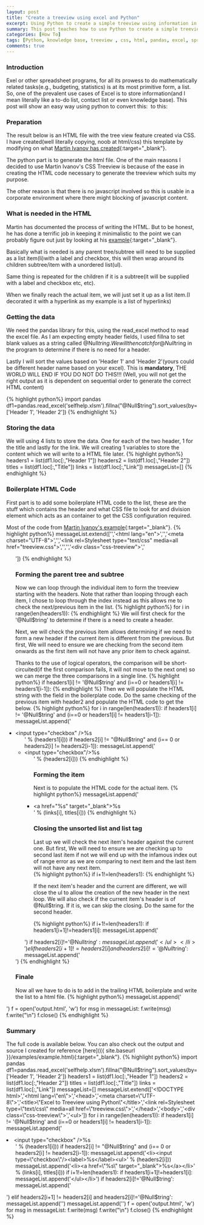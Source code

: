 ```yaml
---
layout: post
title: "Create a treeview using excel and Python"
excerpt: Using Python to create a simple treeview using information in excel
summary: This post teaches how to use Python to create a simple treeview using information in excel
categories: [How To]
tags: [Python, knowledge base, treeview , css, html, pandas, excel, spreadsheet, csv]
comments: true
---
```


### Introduction
Exel or other spreadsheet programs, for all its prowess to do mathematically related tasks(e.g., budgeting, statistics) is at its most primitive form, a list. So, one of the prevalent use cases of Excel is to store information(and I mean literally like a to-do list, contact list or even knowledge base).  This post will show an easy way using python to convert this:
<img src="{{ site.baseurl }}/images/treeview1.png" alt="">
to this:    
<img src="{{ site.baseurl }}/images/treeview2.gif"  alt="">
### Preparation
The result below is an HTML file with the tree view feature created via CSS. I have created(well literally copying, noob at html/css) this template by modifying on what [Martin Ivanov has created](https://martinivanov.net/2011/09/26/css3-treevew-no-javascript/){:target="_blank"}. 

The python part is to generate the html file. One of the main reasons I decided to use Martin Ivanov's CSS Treeview is because of the ease in creating the HTML code necessary to generate the treeview which suits my purpose. 

The other reason is that there is no javascript involved so this is usable in a corporate environment where there might blocking of javascript content.

### What is needed in the HTML
Martin has documented the process of writing the HTML. But to be honest, he has done a terrific job in keeping it minimalistic to the point we can probably figure out just by looking at his [example](http://experiments.wemakesites.net/css3-treeview.html){:target="_blank"}. 

Basically what is needed is any parent tree/subtree will need to be supplied as a list item(li)with a label and checkbox, this will then wrap around its children subtree/item with a unordered list(ul). 

Same thing is repeated for the children if it is a subtree(it will be supplied with a label and checkbox etc, etc). 

When we finally reach the actual item, we will just set it up as a list item.(I decorated it with a hyperlink as my example is a list of hyperlinks)
### Getting the data 
We need the pandas library for this, using the read_excel method to read the excel file. As I am expecting empty header fields, I used fillna to set blank values as a string called @Null$tring. We will then catch for @Null$tring in the program to determine if there is no need for a header. 

Lastly I will sort the values based on 'Header 1' and 'Header 2'(yours could be different header name based on your excel). This is <b>mandatory</b>, THE WORLD WILL END IF YOU DO NOT DO THIS!!! (Well, you will not get the right output as it is dependent on sequential order to generate the correct HTML content)

{% highlight python%}
import pandas
df1=pandas.read_excel('selfhelp.xlsm').fillna("@Null$tring").sort_values(by=['Header 1', 'Header 2'])
{% endhighlight %}

### Storing the data 
We will using 4 lists to store the data. One for each of the two header, 1 for the title and lastly for the link. We will creating 1 variables to store the content which we will write to a HTML file later.
{% highlight python%}
headers1 = list(df1.loc[:,"Header 1"])
headers2 = list(df1.loc[:,"Header 2"])
titles = list(df1.loc[:,"Title"])
links = list(df1.loc[:,"Link"])
messageList=[]
{% endhighlight %}

###  Boilerplate HTML Code
First part is to add some boilerplate HTML code to the list, these are the stuff which contains the header and what CSS file to look for and division element which acts as an container to get the CSS configuration required. 

Most of the code from [Martin Ivanov's example](http://experiments.wemakesites.net/css3-treeview.html){:target="_blank"}. 
{% highlight python%}
messageList.extend(['<!DOCTYPE html>','<html lang=\"en\">','<head>','<meta charset=\"UTF-8\">','<title>\"Excel to Treeview using Python\"</title>','<link rel=Stylesheet type=\"text/css\" media=all href=\"treeview.css\">','</head>','<body>','<div class=\"css-treeview\">','<ul>'])
{% endhighlight %}

### Forming the parent tree and subtree
Now we can loop through the individual item to form the treeview starting with the headers. Note that rather than looping through each item, I chose to loop through the index instead as this allows me to check the next/previous item in the list. 
{% highlight python%}
for i in range(len(headers1)):
{% endhighlight %}
We will first check for the '@Null$tring' to determine if there is a need to create a header.

Next, we will check the previous item allows determining if we need to form a new header if the current item is different from the previous. But first, We will need to ensure we are checking from the second item onwards as the first item will not have any prior item to check against. 

Thanks to the use of logical operators, the comparison will be short-circuited(if the first comparison fails, it will not move to the next one) so we can merge the three comparisons in a single line. 
{% highlight python%}
if headers1[i] != '@Null$tring' and (i==0 or headers1[i] != headers1[i-1]):
{% endhighlight %}
Then we will populate the HTML string with the field in the boilerplate code. Do the same checking of the previous item with header2 and populate the HTML code to get the below.   
{% highlight python%}
for i in range(len(headers1)):
    if headers1[i] != '@Null$tring' and (i==0 or headers1[i] != headers1[i-1]):
        messageList.append('<li><input type=\"checkbox\" /><label>%s</label><ul>' % (headers1[i]))
    if headers2[i] != "@Null$tring" and (i== 0 or headers2[i] != headers2[i-1]):
        messageList.append('<li><input type=\"checkbox\"/><label>%s</label><ul>' % (headers2[i]))
{% endhighlight %}

### Forming the item
Next is to populate the HTML code for the actual item.
{% highlight python%}
messageList.append('<li><a href=\"%s\" target="_blank">%s</a></li>' % (links[i], titles[i]))
{% endhighlight %}

### Closing the unsorted list and list tag
Last up we will check the next item's header against the current one. But first, We will need to ensure we are checking up to second last item if not we will end up with the infamous index out of range error as we are comparing to next item and the last item will not have any next item.  
{% highlight python%}
if i+1!=len(headers1):
{% endhighlight %}

If the next item's header and the current are different, we will close the ul to allow the creation of the new header in the next loop. We will also check if the current item's header is of @Null$tring. If it is, we can skip the closing. Do the same for the second header.

{% highlight python%}
if i+1!=len(headers1):
    if headers1[i+1]!=headers1[i]:
        messageList.append('</ul></li>')
        if headers2[i]!='@Null$tring':
            messageList.append('</ul></li>')
    elif headers2[i+1] != headers2[i] and headers2[i]!='@Null$tring':
        messageList.append('</ul></li>')
{% endhighlight %}

### Finale
Now all we have to do is to add in the trailing HTML boilerplate and write the list to a html file.
{% highlight python%}
messageList.append('</ul></div></body></html>')
f = open('output.html', 'w')
for msg in messageList:
    f.write(msg)
    f.write("\n")
f.close()
{% endhighlight %}
### Summary
The full code is available below. You can also check out the output and source I created for reference [here]({{ site.baseurl }}/examples/example.html){:target="_blank"}.
{% highlight python%}
import pandas
df1=pandas.read_excel('selfhelp.xlsm').fillna("@Null$tring").sort_values(by=['Header 1', 'Header 2'])
headers1 = list(df1.loc[:,"Header 1"])
headers2 = list(df1.loc[:,"Header 2"])
titles = list(df1.loc[:,"Title"])
links = list(df1.loc[:,"Link"])
messageList=[]
messageList.extend(['<!DOCTYPE html>','<html lang=\"en\">','<head>','<meta charset=\"UTF-8\">','<title>\"Excel to Treeview using Python\"</title>','<link rel=Stylesheet type=\"text/css\" media=all href=\"treeview.css\">','</head>','<body>','<div class=\"css-treeview\">','<ul>'])
for i in range(len(headers1)):
    if headers1[i] != '@Null$tring' and (i==0 or headers1[i] != headers1[i-1]):
        messageList.append('<li><input type=\"checkbox\" /><label>%s</label><ul>' % (headers1[i]))
    if headers2[i] != "@Null$tring" and (i== 0 or headers2[i] != headers2[i-1]):
        messageList.append('<li><input type=\"checkbox\"/><label>%s</label><ul>' % (headers2[i]))
    messageList.append('<li><a href=\"%s\" target="_blank">%s</a></li>' % (links[i], titles[i]))
    if i+1!=len(headers1):
        if headers1[i+1]!=headers1[i]:
            messageList.append('</ul></li>')
            if headers2[i]!='@Null$tring':
                messageList.append('</ul></li>')
        elif headers2[i+1] != headers2[i] and headers2[i]!='@Null$tring':
            messageList.append('</ul></li>')
messageList.append('</ul></div></body></html>')
f = open('output.html', 'w')
for msg in messageList:
    f.write(msg)
    f.write("\n")
f.close()
{% endhighlight %}
